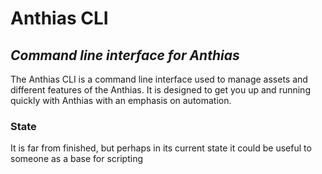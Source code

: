 # Anthias CLI
## _Command line interface for Anthias_

The Anthias CLI is a command line interface used to manage assets and different features of the Anthias.
It is designed to get you up and running quickly with Anthias with an emphasis on automation.


### State
It is far from finished, but perhaps in its current state it could be useful to someone as a base for scripting
